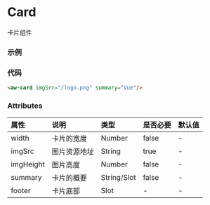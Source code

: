 # Card
卡片组件

### 示例
<aw-card imgSrc="/logo.png" summary="Vue"/>

### 代码
```html
<aw-card imgSrc="/logo.png" summary="Vue"/>
```

### Attributes
| 属性 | 说明 | 类型 | 是否必要 | 默认值 |
| :--- | :--- | :--- | :--- | :--- |
| width | 卡片的宽度 | Number | false | - |
| imgSrc | 图片资源地址 | String | true | - |
| imgHeight | 图片高度 | Number | false | - |
| summary | 卡片的概要 | String/Slot | false | - |
| footer | 卡片底部 | Slot | - | - |
